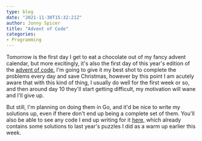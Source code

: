 ```yaml
---
type: blog
date: "2021-11-30T15:32:21Z"
author: Jonny Spicer
title: "Advent of Code"
categories:
- Programming
---
```

Tomorrow is the first day I get to eat a chocolate out of my fancy advent calendar, but more excitingly, it's also the first day of this year's edition of the [advent of code.](https://adventofcode.com/) I'm going to give it my best shot to complete the problems every day
and save Christmas, however by this point I am acutely aware that with this kind of thing, I usually do well for the first week or so, and then around day 10 they'll start getting difficult, my motivation will wane and I'll give up.

But still, I'm planning on doing them in Go, and it'd be nice to write my solutions up, even if there don't end up being a complete set of them. You'll also be able to see any code I end up writing for it [here,](https://github.com/jonnyspicer/advent-of-code) which
already contains some solutions to last year's puzzles I did as a warm up earlier this week.
